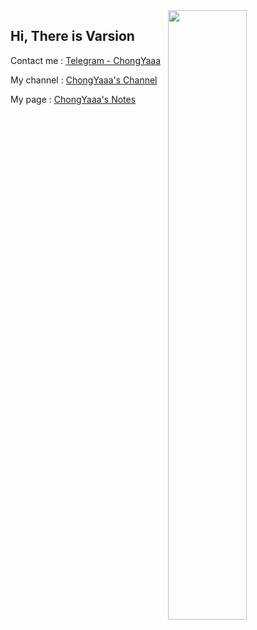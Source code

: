 
  <img align="right" src="https://github-readme-stats.vercel.app/api?username=Varsion&show_icons=true" width="50%" />



## Hi, There is Varsion

Contact me : [Telegram - ChongYaaa](https://t.me/ChongYaaa)

My channel : [ChongYaaa's Channel](https://t.me/cynight)

My page    : [ChongYaaa's Notes](https://blog.chongyaaa.pro)

